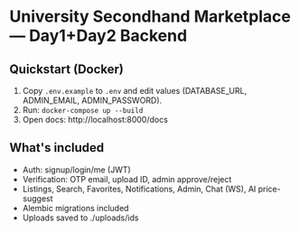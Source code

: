 # University Secondhand Marketplace — Day1+Day2 Backend

## Quickstart (Docker)
1. Copy `.env.example` to `.env` and edit values (DATABASE_URL, ADMIN_EMAIL, ADMIN_PASSWORD).
2. Run: `docker-compose up --build`
3. Open docs: http://localhost:8000/docs

## What's included
- Auth: signup/login/me (JWT)
- Verification: OTP email, upload ID, admin approve/reject
- Listings, Search, Favorites, Notifications, Admin, Chat (WS), AI price-suggest
- Alembic migrations included
- Uploads saved to ./uploads/ids
